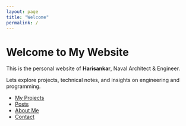 ```yaml
---
layout: page
title: "Welcome"
permalink: /
---
```


# Welcome to My Website

This is the personal website of **Harisankar**, Naval Architect & Engineer.

Lets explore projects, technical notes, and insights on engineering and programming.

- [My Projects](/projects/)
- [Posts](/posts/)
- [About Me](/about/)
- [Contact](/contact/)
